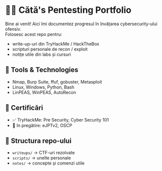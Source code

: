 # 👨‍💻 Cătă's Pentesting Portfolio

Bine ai venit! Aici îmi documentez progresul în învățarea cybersecurity-ului ofensiv.  
Folosesc acest repo pentru:
- write-up-uri din TryHackMe / HackTheBox
- scripturi personale de recon / exploit
- notițe utile din labs și cursuri

## 🔧 Tools & Technologies
- Nmap, Burp Suite, ffuf, gobuster, Metasploit
- Linux, Windows, Python, Bash
- LinPEAS, WinPEAS, AutoRecon

## 📜 Certificări
- ✅ TryHackMe: Pre Security, Cyber Security 101
- 🧪 In pregătire: eJPTv2, OSCP

## 📂 Structura repo-ului
- `writeups/` → CTF-uri rezolvate
- `scripts/` → unelte personale
- `notes/` → concepte și comenzi utile
